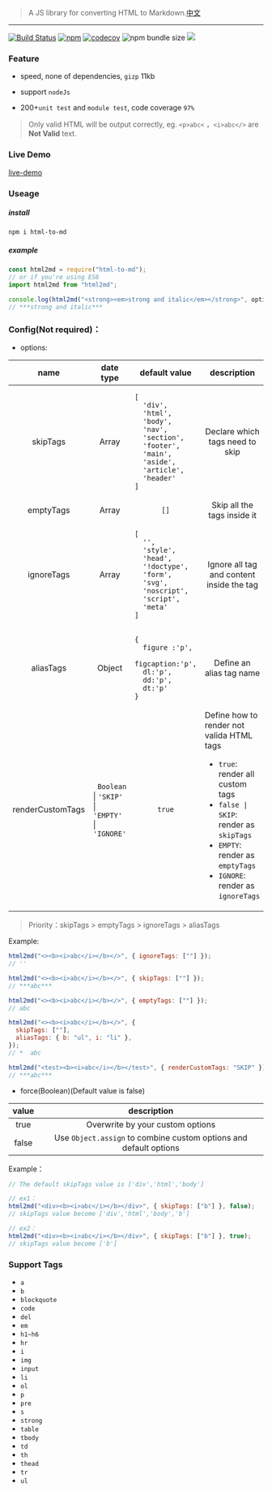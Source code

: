 > A JS library for converting HTML to Markdown.[中文](./README.md)

---

[![Build Status](https://travis-ci.org/stonehank/html-to-md.svg?branch=master)](https://travis-ci.org/stonehank/html-to-md)
[![npm](https://img.shields.io/npm/v/html-to-md.svg)](https://www.npmjs.com/package/html-to-md)
[![codecov](https://codecov.io/gh/stonehank/html-to-md/branch/master/graph/badge.svg)](https://codecov.io/gh/stonehank/html-to-md)
![npm bundle size](https://img.shields.io/bundlephobia/minzip/html-to-md.svg)
![](https://img.shields.io/badge/dependencies-0-brightgreen)

<!-- ![David](https://img.shields.io/david/stonehank/html-to-md.svg) -->

### Feature

- speed, none of dependencies, `gizp` 11kb

- support `nodeJs`

- 200+`unit test` and `module test`, code coverage `97%`

> Only valid HTML will be output correctly, eg. `<p>abc<` ，`<i>abc</>` are **Not Valid** text.

### Live Demo

[live-demo](https://stonehank.github.io/html-to-md/)

### Useage

##### install

`npm i html-to-md`

##### example

```js
const html2md = require("html-to-md");
// or if you're using ES6
import html2md from "html2md";

console.log(html2md("<strong><em>strong and italic</em></strong>", options));
// ***strong and italic***
```

### Config(Not required)：

- options:

<table>
<thead>
<tr>
<th align="center">name</th>
<th align="center">date type</th>
<th align="center">default value</th>
<th align="center">description</th>
</tr>
</thead>
<tbody>
<tr>
<td align="center">skipTags</td>
<td align="center">Array</td>
<td align="left"><pre>
<code>[
  'div',
  'html',
  'body',
  'nav',
  'section',
  'footer',
  'main',
  'aside',
  'article',
  'header'
]</code></pre></td>
<td align="center">Declare which tags need to skip</td>
</tr>
<tr>
<td align="center">emptyTags</td>
<td align="center">Array</td>
<td align="center"><code>[]</code></td>
<td align="center">Skip all the tags inside it</td>
</tr>
<tr>
<td align="center">ignoreTags</td>
<td align="center">Array</td>
<td align="left">
<pre>
<code>[
  '',
  'style',
  'head',
  '!doctype',
  'form',
  'svg',
  'noscript',
  'script',
  'meta'
]</code></pre></td>
<td align="center"> Ignore all tag and content inside the tag</td>
</tr>
<tr>
<td align="center">aliasTags</td>
<td align="center">Object</td>
<td align="left">
  <pre>
<code>{
  figure :'p',
  figcaption:'p',
  dl:'p', 
  dd:'p', 
  dt:'p'
}</code></pre></td>
<td align="center"> Define an alias tag name</td>
</tr>
<tr>
<td align="center">renderCustomTags</td>
<td align="left">&nbsp;&nbsp;<code>Boolean</code> <br>| <code>'SKIP'</code> <br>| <code>'EMPTY'</code> <br>| <code>'IGNORE'</code></td>
<td align="center">
<code>true</code></td>
<td align="left">Define how to render not valida HTML tags
<ul>
<li><code>true</code>: render all custom tags</li>
<li><code>false | SKIP</code>: render as <code>skipTags</code></li>
<li><code>EMPTY</code>: render as <code>emptyTags</code></li>
<li><code>IGNORE</code>: render as <code>ignoreTags</code></li>
</ul>
</td>
</tr>
</tbody>
</table>

> Priority：skipTags > emptyTags > ignoreTags > aliasTags

Example:

```javascript
html2md("<><b><i>abc</i></b></>", { ignoreTags: [""] });
// ''

html2md("<><b><i>abc</i></b></>", { skipTags: [""] });
// ***abc***

html2md("<><b><i>abc</i></b></>", { emptyTags: [""] });
// abc

html2md("<><b><i>abc</i></b></>", {
  skipTags: [""],
  aliasTags: { b: "ul", i: "li" },
});
// *  abc

html2md("<test><b><i>abc</i></b></test>", { renderCustomTags: "SKIP" });
// ***abc***
```

- force(Boolean)(Default value is false)

| value |                            description                            |
| :---: | :---------------------------------------------------------------: |
| true  |                 Overwrite by your custom options                  |
| false | Use `Object.assign` to combine custom options and default options |

Example：

```javascript
// The default skipTags value is ['div','html','body']

// ex1：
html2md("<div><b><i>abc</i></b></div>", { skipTags: ["b"] }, false);
// skipTags value become ['div','html','body','b']

// ex2：
html2md("<div><b><i>abc</i></b></div>", { skipTags: ["b"] }, true);
// skipTags value become ['b']
```

### Support Tags

- `a`
- `b`
- `blockquote`
- `code`
- `del`
- `em`
- `h1~h6`
- `hr`
- `i`
- `img`
- `input`
- `li`
- `ol`
- `p`
- `pre`
- `s`
- `strong`
- `table`
- `tbody`
- `td`
- `th`
- `thead`
- `tr`
- `ul`

